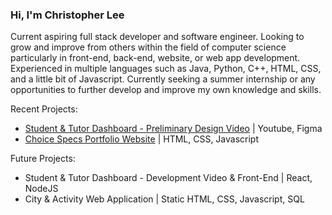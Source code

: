 ### Hi, I'm Christopher Lee

Current aspiring full stack developer and software engineer. Looking to grow and improve from others within the field of computer science particularly in front-end, back-end, website, or web app development. Experienced in multiple languages such as Java, Python, C++, HTML, CSS, and a little bit of Javascript. Currently seeking a summer internship or any opportunities to further develop and improve my own knowledge and skills.

Recent Projects:
* [Student & Tutor Dashboard - Preliminary Design Video](https://youtu.be/XUDrSpBgjB0 "Student & Tutor Dashboard - Preliminary Design Video title") | Youtube, Figma
* [Choice Specs Portfolio Website](https://www.choicespecs.com/ "Choice Specs Portfolio Website title") | HTML, CSS, Javascript

Future Projects:
* Student & Tutor Dashboard - Development Video & Front-End | React, NodeJS
* City & Activity Web Application | Static HTML, CSS, Javascript, SQL
